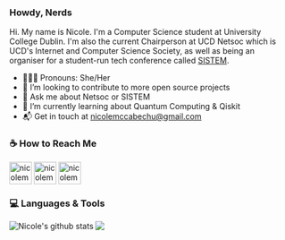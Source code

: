 ### Howdy, Nerds

Hi. My name is Nicole. I'm a Computer Science student at University College Dublin. I'm also the current Chairperson at UCD Netsoc which is UCD's Internet and Computer Science Society, as well as being an organiser for a student-run tech conference called [SISTEM](https://sistem.intersocs.ie/).


* 👩🏻‍💻 Pronouns: She/Her
* 👯 I’m looking to contribute to more open source projects
* 💬 Ask me about Netsoc or SISTEM
* 🌱 I’m currently learning about Quantum Computing & Qiskit
* 📬 Get in touch at nicolemccabechu@gmail.com



### ☕️ How to Reach Me

<p align="left">
  <a href="https://www.linkedin.com/in/nicolemccabechu/" target="blank"><img align="center" src="https://cdn.jsdelivr.net/npm/simple-icons@3.0.1/icons/linkedin.svg" alt="nicolemccabechu" height="40" width="40" /></a>
<a href="https://www.twitter.com/nicolemccabechu/" target="blank"><img align="center" src="https://cdn.jsdelivr.net/npm/simple-icons@3.0.1/icons/twitter.svg" alt="nicolemccabechu" height="40" width="40" /></a>
<a href="https://www.instagram.com/nicolemccabechu/" target="blank"><img align="center" src="https://cdn.jsdelivr.net/npm/simple-icons@3.0.1/icons/instagram.svg" alt="nicolemccabechu" height="40" width="40" /></a>
</p>

### 💻 Languages & Tools

<a href="https://github.com/anuraghazra/github-readme-stats">
  <img align="left" src="https://github-readme-stats.vercel.app/api?username=nicolemccabechu&show_icons=true&theme=synthwave" alt="Nicole's github stats" />
</a>
<a href="https://github.com/anuraghazra/github-readme-stats">
  <img align="center" src="https://github-readme-stats.vercel.app/api/top-langs/?username=nicolemccabechu&show_icons=true&theme=synthwave" />
</a>
